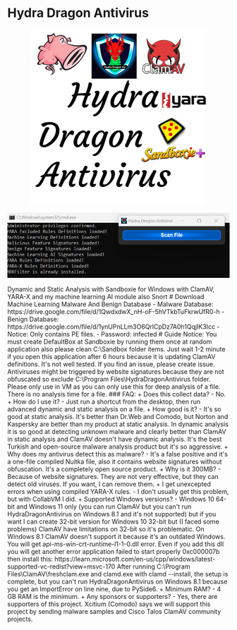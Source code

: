 # Hydra Dragon Antivirus
<p align="center">
<img src="assets/HydraDragonAntivirus.png" width= 400px>
</p>
<p align="center">
<img src="assets/HydraDragonAntivirusGUI.png" width= 800px>
</p>
Dynamic and Static Analysis with Sandboxie for Windows with ClamAV, YARA-X and my machine learning AI module also Snort
# Download Machine Learning Malware And Benign Database
- Malware Database: https://drive.google.com/file/d/1QwdxdwX_nH-oF-5hVTkbTuFkrwUfR0-h
- Benign Database: https://drive.google.com/file/d/1ynUPnLLm3O6QrlCpDz7A0h1QqjIK3Icc
- Notice: Only contains PE files.
- Password: infected
# Guide
Notice: You must create DefaultBox at Sandboxie by running them once at random application also please clean C:\Sandbox folder items.
Just wait 1-2 minute if you open this application after 6 hours because it is updating ClamAV definitions. It's not well tested. If you find an issue, please create issue.  Antiviruses might be triggered by website signatures because they are not obfuscated so exclude C:\Program Files\HydraDragonAntivirus folder. Please only use in VM as you can only use this for deep analysis of a file. There is no analysis time for a file. 
### FAQ: 
+ Does this collect data?
- No.
+ How do I use it?
- Just run a shortcut from the desktop, then run advanced dynamic and static analysis on a file.
+ How good is it?
- It's so good at static analysis. It's better than Dr.Web and Comodo, but Norton and Kaspersky are better than my product at static analysis. In dynamic analysis it is so good at detecting unknown malware and clearly better than ClamAV in static analysis and ClamAV doesn't have dynamic analysis. It's the best Turkish and open-source malware analysis product but it's so aggressive.
+ Why does my antivirus detect this as malware?
- It's a false positive and it's a one-file compiled Nuitka file, also it contains website signatures without obfuscation. It's a completely open source product.
+ Why is it 300MB?
- Because of website signatures. They are not very effective, but they can detect old viruses. If you want, I can remove them.
+ I get unexcepted errors when using compiled YARA-X rules.
- I don't usually get this problem, but with CollabVM I did.
+ Supported Windows versions?
- Windows 10 64-bit and Windows 11 only (you can run ClamAV but you can't run HydraDragonAntivirus on Windows 8.1 and it's not supported) but if you want I can create 32-bit version for Windows 10 32-bit but (I faced some problems) ClamAV have limitations on 32-bit so it's problematic. On Windows 8.1 ClamAV doesn't support it because it's an outdated Windows. You will get api-ms-win-crt-runtime-l1-1-0.dll error. Even if you add this dll you will get another error application failed to start properly 0xc000007b then install this: https://learn.microsoft.com/en-us/cpp/windows/latest-supported-vc-redist?view=msvc-170  After running C:\Program Files\ClamAV\freshclam.exe and clamd.exe with clamd --install, the setup is complete, but you can't run HydraDragonAntivirus on Windows 8.1 because you get an ImportError on line nine, due to PySide6.
+ Minimum RAM?
- 4 GB RAM is the minimum.
+ Any sponsors or supporters?
- Yes, there are supporters of this project. Xcitium (Comodo) says we will support this project by sending malware samples and Cisco Talos ClamAV community projects. 